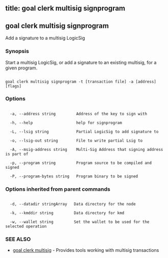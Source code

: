 title: goal clerk multisig signprogram
---
## goal clerk multisig signprogram



Add a signature to a multisig LogicSig



### Synopsis



Start a multisig LogicSig, or add a signature to an existing multisig, for a given program.



```

goal clerk multisig signprogram -t [transaction file] -a [address] [flags]

```



### Options



```

  -a, --address string         Address of the key to sign with

  -h, --help                   help for signprogram

  -L, --lsig string            Partial LogicSig to add signature to

  -o, --lsig-out string        File to write partial Lsig to

  -A, --msig-address string    Multi-Sig Address that signing address is part of

  -p, --program string         Program source to be compiled and signed

  -P, --program-bytes string   Program binary to be signed

```



### Options inherited from parent commands



```

  -d, --datadir stringArray   Data directory for the node

  -k, --kmddir string         Data directory for kmd

  -w, --wallet string         Set the wallet to be used for the selected operation

```



### SEE ALSO



* [goal clerk multisig](../../multisig/multisig/)	 - Provides tools working with multisig transactions 



